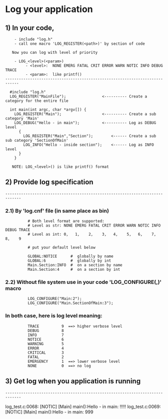 # Log your application

## 1) In your code,
        - include "log.h"
        - call one macro 'LOG_REGISTER(<path>)' by section of code

       Now you can log with level of priority

        - LOG_<level>(<param>)
             - <level>:  NONE EMERG FATAL CRIT ERROR WARN NOTIC INFO DEBUG TRACE
             - <param>:  like printf()
    ----------------------------------------------------------------------------

      #include "log.h"
      LOG_REGISTER("MainFile");                <---------- Create a category for the entire file

      int main(int argc, char *argv[]) {
        LOG_REGISTER("Main");                  <---------- Create a sub category 'Main'
        LOG_DEBUG("Hello - in main");          <---------- Log as DEBUG level
          {
            LOG_REGISTER("Main","Section");        <------ Create a sub sub category 'SectionOfMain'
            LOG_INFO("Hello - inside section");    <------ Log as INFO level
          }
        }

       NOTE: LOG_<level>() is like printf() format

##  2) Provide log specification
    -----------------------------------------------------------------------------
###   2.1) By 'log.cnf' file (in same place as bin)

              # Both level format are supported:
              # Level as str: NONE EMERG FATAL CRIT ERROR WARN NOTIC INFO DEBUG TRACE
              # Level as int: 0,   1,    2,    3,   4,    5,   6,    7,   8,    9

              # put your default level below

              GLOBAL:NOTICE      #  globally by name
              GLOBAL:6           #  globally by int
              Main.Section:INFO  #  on a section by name
              Main.Section:4     #  on a section by int

###   2.2) Without file system use in your code 'LOG_CONFIGURE(<path>,<level>)' macro

              LOG_CONFIGURE("Main:2");
              LOG_CONFIGURE("Main.SectionOfMain:3");

###   In both case, here is log level meaning:

              TRACE          9  ==> higher verbose level
              DEBUG          8
              INFO           7
              NOTICE         6
              WARNING        5
              ERROR          4
              CRITICAL       3
              FATAL          2
              EMERGENCY      1  ==> lower verbose level
              NONE           0  ==> no log

##  3) Get log when you application is running
    -----------------------------------------------------------------------------

log_test.c:0068:         [NOTIC] [Main]                main():Hello - in main: !!!!!
log_test.c:0069:         [NOTIC] [Main]                main():Hello - in main: 999
